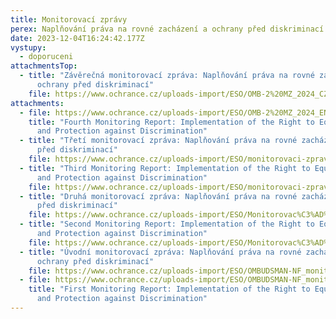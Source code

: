```yaml
---
title: Monitorovací zprávy
perex: Naplňování práva na rovné zacházení a ochrany před diskriminací
date: 2023-12-04T16:24:42.177Z
vystupy:
  - doporuceni
attachmentsTop:
  - title: "Závěrečná monitorovací zpráva: Naplňování práva na rovné zacházení a
      ochrany před diskriminací"
    file: https://www.ochrance.cz/uploads-import/ESO/OMB-2%20MZ_2024_CZ_onlaine%2005-24-1.pdf
attachments:
  - file: https://www.ochrance.cz/uploads-import/ESO/OMB-2%20MZ_2024_EN_onlaine%2005-24-1.pdf
    title: "Fourth Monitoring Report: Implementation of the Right to Equal Treatment
      and Protection against Discrimination"
  - title: "Třetí monitorovací zpráva: Naplňování práva na rovné zacházení a ochrany
      před diskriminací"
    file: https://www.ochrance.cz/uploads-import/ESO/monitorovaci-zprava_2023-WEB-CZ_11-23.pdf
  - title: "Third Monitoring Report: Implementation of the Right to Equal Treatment
      and Protection against Discrimination"
    file: https://www.ochrance.cz/uploads-import/ESO/monitorovaci-zprava_2023-WEB-EN_11-23.pdf
  - title: "Druhá monitorovací zpráva: Naplňování práva na rovné zacházení a ochrany
      před diskriminací"
    file: https://www.ochrance.cz/uploads-import/ESO/Monitorovac%C3%AD%20zpr%C3%A1va%20DIS%202021%20online%20CZ.pdf
  - title: "Second Monitoring Report: Implementation of the Right to Equal Treatment
      and Protection against Discrimination"
    file: https://www.ochrance.cz/uploads-import/ESO/Monitorovac%C3%AD%20zpr%C3%A1va%20DIS%202021%20online%20EN.pdf
  - title: "Úvodní monitorovací zpráva: Naplňování práva na rovné zacházení a
      ochrany před diskriminací"
    file: https://www.ochrance.cz/uploads-import/ESO/OMBUDSMAN-NF_monitor-z-01_CZ.pdf
  - file: https://www.ochrance.cz/uploads-import/ESO/OMBUDSMAN-NF_monitor-z-01_EN.pdf
    title: "First Monitoring Report: Implementation of the Right to Equal Treatment
      and Protection against Discrimination"
---
```

